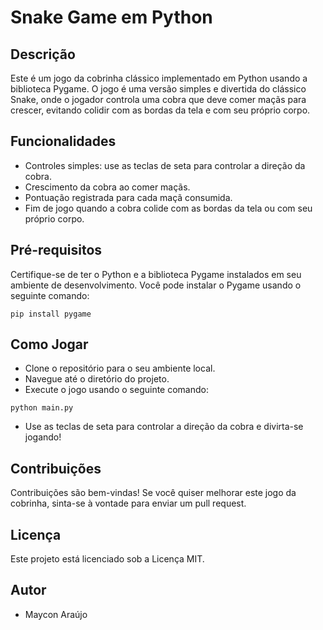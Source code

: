 # Snake Game em Python

## Descrição

Este é um jogo da cobrinha clássico implementado em Python usando a biblioteca Pygame. O jogo é uma versão simples e divertida do clássico Snake, onde o jogador controla uma cobra que deve comer maçãs para crescer, evitando colidir com as bordas da tela e com seu próprio corpo.

## Funcionalidades

- Controles simples: use as teclas de seta para controlar a direção da cobra.
- Crescimento da cobra ao comer maçãs.
- Pontuação registrada para cada maçã consumida.
- Fim de jogo quando a cobra colide com as bordas da tela ou com seu próprio corpo.

## Pré-requisitos
Certifique-se de ter o Python e a biblioteca Pygame instalados em seu ambiente de desenvolvimento. Você pode instalar o Pygame usando o seguinte comando:

~~~
pip install pygame 
~~~
## Como Jogar
- Clone o repositório para o seu ambiente local.
- Navegue até o diretório do projeto.
- Execute o jogo usando o seguinte comando:
~~~ 
python main.py
~~~
- Use as teclas de seta para controlar a direção da cobra e divirta-se jogando!

## Contribuições
Contribuições são bem-vindas! Se você quiser melhorar este jogo da cobrinha, sinta-se à vontade para enviar um pull request.

## Licença
Este projeto está licenciado sob a Licença MIT.

## Autor
- Maycon Araújo

